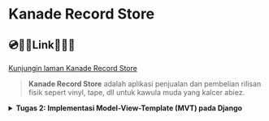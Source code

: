 # Kanade Record Store

## 💿🥁🎹**Link**🎸🎻🎼
[Kunjungin laman Kanade Record Store](http://adam-caldipawell-kanaderecordstore.pbp.cs.ui.ac.id/)

> **Kanade Record Store** adalah aplikasi penjualan dan pembelian rilisan fisik sepert vinyl, tape, dll untuk kawula muda yang kalcer abiez.

<details>
<summary> <b> Tugas 2: Implementasi Model-View-Template (MVT) pada Django </b> </summary>

## Instruksi Setup Proyek

### 1. Membuat Directory Baru dan Menginisialisasi Git
1. Buat directory baru bernama `kanade-record-store`.
2. Inisialisasi repositori Git dan hubungkan ke GitHub:
    ```bash
    git init
    git remote add origin <URL>
    git add .
    git commit -m "Initial commit"
    git push origin master
    ```

### 2. Membuat Virtual Environment
1. Jalankan perintah berikut untuk membuat virtual environment:
    ```bash
    python -m venv env
    ```
2. Aktifkan virtual environment:
    - **Linux/macOS**:
        ```bash
        source env/bin/activate
        ```
    - **Windows**:
        ```bash
        env\Scripts\activate
        ```

### 3. Membuat dan Menginstall Requirements
1. Buat file `requirements.txt` yang berisi daftar package yang diperlukan.
2. Jalankan perintah berikut untuk menginstal package:
    ```bash
    pip install -r requirements.txt
    ```

### 4. Membuat Proyek Django
1. Buat proyek Django baru dengan nama `kanade_record_store`:
    ```bash
    django-admin startproject kanade_record_store
    ```
2. Buat aplikasi baru dengan nama `main`:
    ```bash
    django-admin startapp main
    ```

### 5. Mengupdate `settings.py`
1. Tambahkan aplikasi `main` ke dalam list `INSTALLED_APPS` di `settings.py` agar aplikasi tersebut terdaftar di proyek.
2. Tambahkan `"localhost"`, `"127.0.0.1"` ke dalam list `ALLOWED_HOSTS` untuk mengakses aplikasi secara lokal saat pengembangan.

### 6. Membuat View dan Template
1. Tambahkan kode berikut pada `views.py`:
    ```python
    from django.shortcuts import render

    def show_main(request):
        context = {
            'nama': 'Adam Caldipawell Sembiring',
            'class': 'PBP F'
        }
        return render(request, "main.html", context)
    ```
2. Di `urls.py`, tambahkan `path('', include('main.urls'))` pada `urlpatterns` agar URL aplikasi `main` bisa diakses.
3. Di folder `main`, buat folder bernama `templates` dan buat file `main.html` yang menampilkan nama e-commerce, nama, dan kelas.

### 7. Membuat Model Produk
1. Di `models.py`, buat model produk dengan atribut berikut:
    - `name`: CharField
    - `price`: IntegerField
    - `description`: TextField
      
### 8. Melakukan migration pada model
1. Pindah ke directory utama
2. Jalankan migration pada terminal:
   ```bash
   python manage.py makemigrations
   python manage.py migrate
   ```
### 9. Deploy ke PWS (Pacil Web Service)
1. Buat project baru di PWS dengan nama `kanaderecordstore` dan simpan credential information.
2. Di `settings.py`, tambahkan URL `adam-caldipawell-kanaderecordstore.pbp.cs.ui.ac.id/` ke dalam list `ALLOWED_HOSTS`.
3. Simpan perubahan dengan menjalankan:
    ```bash
    git add .
    git commit -m "Deploy to PWS"
    git push origin master
    ```
4. Tambahkan remote PWS:
    ```bash
    git remote add pws http://pbp.cs.ui.ac.id/adam.caldipawell/kanaderecordstore
    git branch -M master
    git push pws master
    ```

### 10. Aplikasi Django Terdeploy
Aplikasi sekarang bisa diakses melalui URL:  
[http://adam-caldipawell-kanaderecordstore.pbp.cs.ui.ac.id/](http://adam-caldipawell-kanaderecordstore.pbp.cs.ui.ac.id/)

## Bagan Proses Request Client ke Web Aplikasi

Berikut adalah alur proses dari request client ke web aplikasi berbasis Django:

![alt text](image-1.png)

### Penjelasan
1. Ketika user mengirimkan HTTP request ke server PWS, request tersebut diteruskan ke WSGI server.
2. WSGI server meneruskan request tersebut ke Django.
3. `urls.py` mendeteksi URL request dan menghubungkannya dengan views yang sesuai.
4. `views.py` memproses request dan mengambil data dari `models.py`.
5. `views.py` kemudian mengirimkan response berupa template HTML (`main.html`) yang akan dikembalikan ke user sebagai response.

## Fungsi Git dalam Pengembangan Perangkat Lunak
Git berfungsi sebagai version control dalam pengembangan perangkat lunak. Dengan Git, kita dapat melacak setiap perubahan kode yang dilakukan, memudahkan proses kolaborasi, dan memungkinkan rollback ke versi sebelumnya jika terjadi kesalahan.

## Mengapa Django Digunakan sebagai Permulaan Pembelajaran?
Django menggunakan bahasa Python yang relatif mudah dipahami. Django menawarkan arsitektur MVT (Model, View, Template), yang memisahkan komponen UI (template), logika aplikasi (view), dan akses database (model), sehingga memudahkan pengembangan terstruktur. Django juga memudahkan pengembang untuk membangun aplikasi yang skalabel.

## Mengapa Model di Django Disebut sebagai ORM?
Django menggunakan ORM (Object-Relational Mapping), yang memodelkan data dari database relasional menjadi objek di Python. Ini memungkinkan pengembang untuk berinteraksi dengan database tanpa harus menulis query SQL secara eksplisit, melalui QuerySet API yang disediakan oleh Django.
</details>
